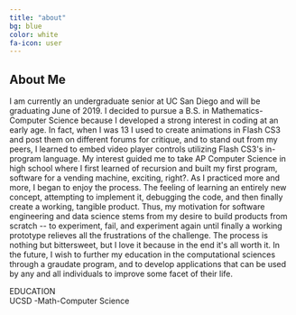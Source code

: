 ```yaml
---
title: "about"
bg: blue
color: white
fa-icon: user
---
```


## About Me

<div class="about-me-container">
<p class="about-me-text">I am currently an undergraduate senior at UC San Diego and will be graduating June of 2019. I decided to pursue a B.S. in Mathematics-Computer Science because I developed a strong interest in coding at an early age. In fact, when I was 13 I used to create animations in Flash CS3 and post them on different forums for critique, and to stand out from my peers, I learned to embed video player controls utilizing Flash CS3's in-program language. My interest guided me to take AP Computer Science in high school where I first learned of recursion and built my first program, software for a vending machine, exciting, right?. As I practiced more and more, I began to enjoy the process. The feeling of learning an entirely new concept, attempting to implement it, debugging the code, and then finally create a working, tangible product. Thus, my motivation for software engineering and data science stems from my desire to build products from scratch -- to experiment, fail, and experiment again until finally a working prototype relieves all the frustrations of the challenge. The process is nothing but bittersweet, but I love it because in the end it's all worth it. In the future, I wish to further my education in the computational sciences through a graudate program, and to develop applications that can be used by any and all individuals to improve some facet of their life.
</p>
</div>
<div class="about-me-boxes">
<div class="circle-frame"><i class="fa fa-graduation-cap fa-7x"></i>
<div class="about-me-headings">EDUCATION
</div>
<div class="about-me-info-black">UCSD -<span class="about-me-info-yellow">Math-Computer Science</span></div>
</div>
